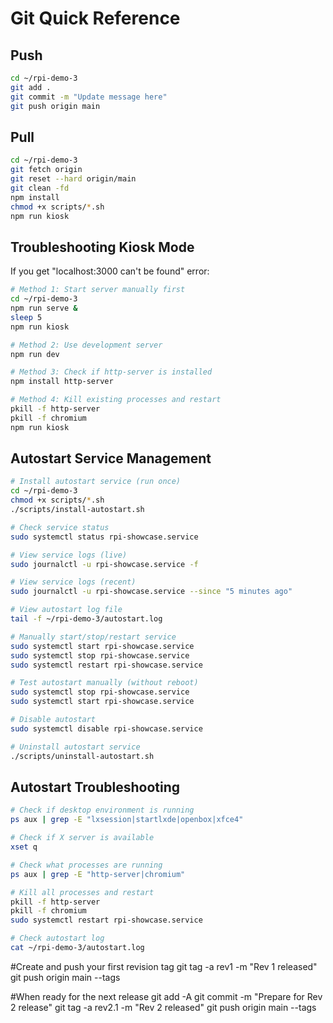 # Git Quick Reference

## Push
```bash
cd ~/rpi-demo-3
git add .
git commit -m "Update message here"
git push origin main
```

## Pull 
```bash
cd ~/rpi-demo-3
git fetch origin
git reset --hard origin/main
git clean -fd
npm install
chmod +x scripts/*.sh
npm run kiosk
```

## Troubleshooting Kiosk Mode
If you get "localhost:3000 can't be found" error:

```bash
# Method 1: Start server manually first
cd ~/rpi-demo-3
npm run serve &
sleep 5
npm run kiosk

# Method 2: Use development server
npm run dev

# Method 3: Check if http-server is installed
npm install http-server

# Method 4: Kill existing processes and restart
pkill -f http-server
pkill -f chromium
npm run kiosk
```

## Autostart Service Management
```bash
# Install autostart service (run once)
cd ~/rpi-demo-3
chmod +x scripts/*.sh
./scripts/install-autostart.sh

# Check service status
sudo systemctl status rpi-showcase.service

# View service logs (live)
sudo journalctl -u rpi-showcase.service -f

# View service logs (recent)
sudo journalctl -u rpi-showcase.service --since "5 minutes ago"

# View autostart log file
tail -f ~/rpi-demo-3/autostart.log

# Manually start/stop/restart service
sudo systemctl start rpi-showcase.service
sudo systemctl stop rpi-showcase.service
sudo systemctl restart rpi-showcase.service

# Test autostart manually (without reboot)
sudo systemctl stop rpi-showcase.service
sudo systemctl start rpi-showcase.service

# Disable autostart
sudo systemctl disable rpi-showcase.service

# Uninstall autostart service
./scripts/uninstall-autostart.sh
```

## Autostart Troubleshooting
```bash
# Check if desktop environment is running
ps aux | grep -E "lxsession|startlxde|openbox|xfce4"

# Check if X server is available
xset q

# Check what processes are running
ps aux | grep -E "http-server|chromium"

# Kill all processes and restart
pkill -f http-server
pkill -f chromium
sudo systemctl restart rpi-showcase.service

# Check autostart log
cat ~/rpi-demo-3/autostart.log
```


#Create and push your first revision tag
git tag -a rev1 -m "Rev 1 released"
git push origin main --tags

#When ready for the next release
git add -A
git commit -m "Prepare for Rev 2 release"
git tag -a rev2.1 -m "Rev 2 released"
git push origin main --tags